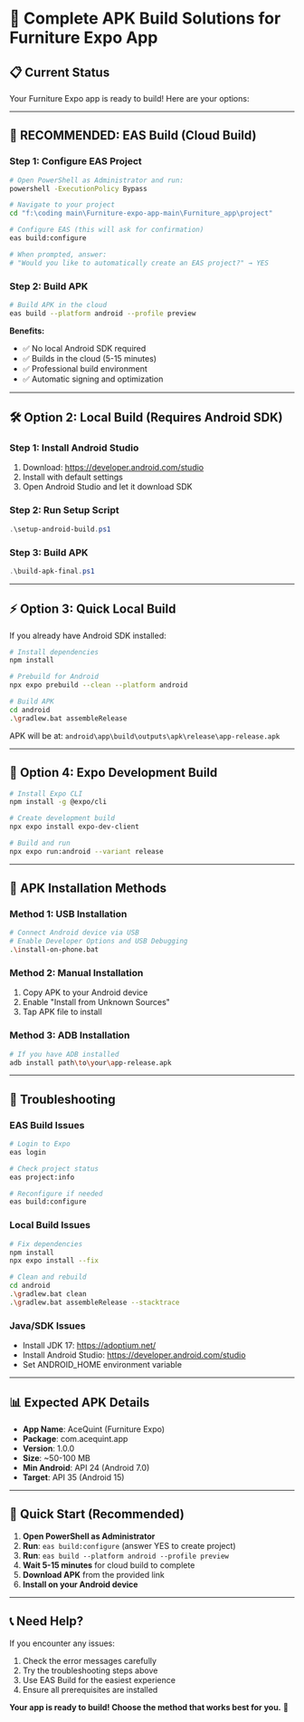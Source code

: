 # 🚀 Complete APK Build Solutions for Furniture Expo App

## 📋 Current Status
Your Furniture Expo app is ready to build! Here are your options:

---

## 🌟 **RECOMMENDED: EAS Build (Cloud Build)**

### Step 1: Configure EAS Project
```bash
# Open PowerShell as Administrator and run:
powershell -ExecutionPolicy Bypass

# Navigate to your project
cd "f:\coding main\Furniture-expo-app-main\Furniture_app\project"

# Configure EAS (this will ask for confirmation)
eas build:configure

# When prompted, answer:
# "Would you like to automatically create an EAS project?" → YES
```

### Step 2: Build APK
```bash
# Build APK in the cloud
eas build --platform android --profile preview
```

**Benefits:**
- ✅ No local Android SDK required
- ✅ Builds in the cloud (5-15 minutes)
- ✅ Professional build environment
- ✅ Automatic signing and optimization

---

## 🛠️ **Option 2: Local Build (Requires Android SDK)**

### Step 1: Install Android Studio
1. Download: https://developer.android.com/studio
2. Install with default settings
3. Open Android Studio and let it download SDK

### Step 2: Run Setup Script
```powershell
.\setup-android-build.ps1
```

### Step 3: Build APK
```powershell
.\build-apk-final.ps1
```

---

## ⚡ **Option 3: Quick Local Build**

If you already have Android SDK installed:

```bash
# Install dependencies
npm install

# Prebuild for Android
npx expo prebuild --clean --platform android

# Build APK
cd android
.\gradlew.bat assembleRelease
```

APK will be at: `android\app\build\outputs\apk\release\app-release.apk`

---

## 🎯 **Option 4: Expo Development Build**

```bash
# Install Expo CLI
npm install -g @expo/cli

# Create development build
npx expo install expo-dev-client

# Build and run
npx expo run:android --variant release
```

---

## 📱 **APK Installation Methods**

### Method 1: USB Installation
```bash
# Connect Android device via USB
# Enable Developer Options and USB Debugging
.\install-on-phone.bat
```

### Method 2: Manual Installation
1. Copy APK to your Android device
2. Enable "Install from Unknown Sources"
3. Tap APK file to install

### Method 3: ADB Installation
```bash
# If you have ADB installed
adb install path\to\your\app-release.apk
```

---

## 🚨 **Troubleshooting**

### EAS Build Issues
```bash
# Login to Expo
eas login

# Check project status
eas project:info

# Reconfigure if needed
eas build:configure
```

### Local Build Issues
```bash
# Fix dependencies
npm install
npx expo install --fix

# Clean and rebuild
cd android
.\gradlew.bat clean
.\gradlew.bat assembleRelease --stacktrace
```

### Java/SDK Issues
- Install JDK 17: https://adoptium.net/
- Install Android Studio: https://developer.android.com/studio
- Set ANDROID_HOME environment variable

---

## 📊 **Expected APK Details**

- **App Name**: AceQuint (Furniture Expo)
- **Package**: com.acequint.app
- **Version**: 1.0.0
- **Size**: ~50-100 MB
- **Min Android**: API 24 (Android 7.0)
- **Target**: API 35 (Android 15)

---

## 🎉 **Quick Start (Recommended)**

1. **Open PowerShell as Administrator**
2. **Run**: `eas build:configure` (answer YES to create project)
3. **Run**: `eas build --platform android --profile preview`
4. **Wait 5-15 minutes** for cloud build to complete
5. **Download APK** from the provided link
6. **Install on your Android device**

---

## 📞 **Need Help?**

If you encounter any issues:
1. Check the error messages carefully
2. Try the troubleshooting steps above
3. Use EAS Build for the easiest experience
4. Ensure all prerequisites are installed

**Your app is ready to build! Choose the method that works best for you.** 🚀
